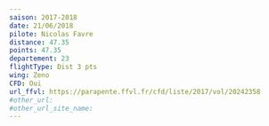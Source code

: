 ```yaml
---
saison: 2017-2018
date: 21/06/2018
pilote: Nicolas Favre
distance: 47.35
points: 47.35
departement: 23
flightType: Dist 3 pts
wing: Zeno
CFD: Oui
url_ffvl: https://parapente.ffvl.fr/cfd/liste/2017/vol/20242358
#other_url:
#other_url_site_name:
---
```

